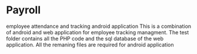 # Payroll
employee attendance and tracking android application
This is a combination of android and web application for employee tracking managment.
The test folder contains all the PHP code and the sql database of the web application.
All the remaning files are required for android application
